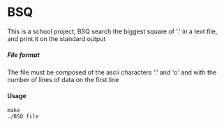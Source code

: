 # BSQ
This is a school project, BSQ search the biggest square of '.' in a text file, and print it on the standard output
##### File format
The file must be composed of the ascii characters '.' and 'o' and with the number of lines of data on the first line
#### Usage
```
make
./BSQ file
```
